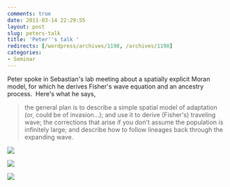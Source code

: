 ```yaml
---
comments: true
date: 2011-03-14 22:29:55
layout: post
slug: peters-talk
title: 'Peter''s talk '
redirects: [/wordpress/archives/1198, /archives/1198]
categories:
- Seminar
---
```


Peter spoke in Sebastian's lab meeting about a spatially explicit Moran model, for which he derives Fisher's wave equation and an ancestry process.  Here's what he says,


> the general plan is to describe a simple spatial model of adaptation (or, could be of invasion...); and use it to derive (Fisher's) traveling wave; the corrections that arise if you don't assume the population is infinitely large; and describe how to follow lineages back through the expanding wave.


![]( http://farm6.staticflickr.com/5296/5528100944_b55256a3e7_o.jpg )

![]( http://farm6.staticflickr.com/5258/5529674885_1de485dc68_o.jpg )

![]( http://farm6.staticflickr.com/5136/5529688199_bf7f6a54ef_o.jpg )

